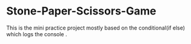 # Stone-Paper-Scissors-Game
This is the mini practice project mostly based on the conditional(if else) which logs the console .

